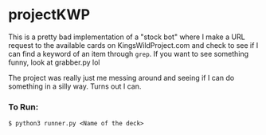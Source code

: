 # projectKWP

This is a pretty bad implementation of a "stock bot" where I make a URL request to the available cards on KingsWildProject.com and check to see if I can find a keyword of an item through `grep`. If you want to see something funny, look at grabber.py lol

The project was really just me messing around and seeing if I can do something in a silly way. Turns out I can.

### To Run:

`$ python3 runner.py <Name of the deck>`
